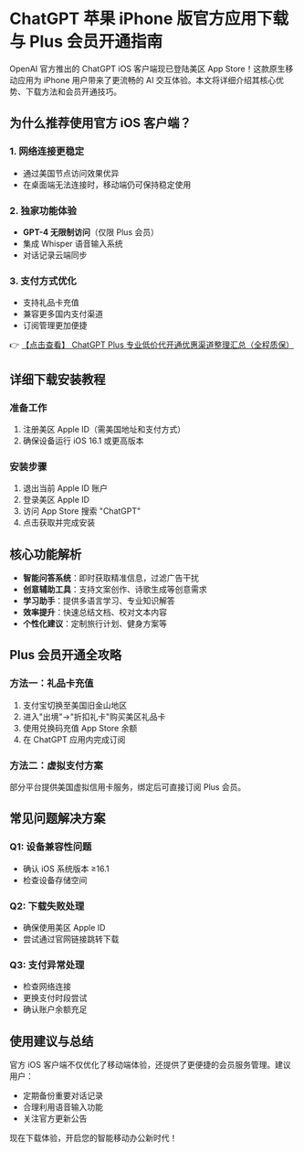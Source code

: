 # ChatGPT 苹果 iPhone 版官方应用下载与 Plus 会员开通指南

OpenAI 官方推出的 ChatGPT iOS 客户端现已登陆美区 App Store！这款原生移动应用为 iPhone 用户带来了更流畅的 AI 交互体验。本文将详细介绍其核心优势、下载方法和会员开通技巧。

## 为什么推荐使用官方 iOS 客户端？

### 1. 网络连接更稳定
- 通过美国节点访问效果优异
- 在桌面端无法连接时，移动端仍可保持稳定使用

### 2. 独家功能体验
- **GPT-4 无限制访问**（仅限 Plus 会员）
- 集成 Whisper 语音输入系统
- 对话记录云端同步

### 3. 支付方式优化
- 支持礼品卡充值
- 兼容更多国内支付渠道
- 订阅管理更加便捷

👉 [【点击查看】 ChatGPT Plus 专业低价代开通优惠渠道整理汇总（全程质保）](https://bit.ly/DaiKai)

## 详细下载安装教程

### 准备工作
1. 注册美区 Apple ID（需美国地址和支付方式）
2. 确保设备运行 iOS 16.1 或更高版本

### 安装步骤
1. 退出当前 Apple ID 账户
2. 登录美区 Apple ID
3. 访问 App Store 搜索 "ChatGPT"
4. 点击获取并完成安装

## 核心功能解析

- **智能问答系统**：即时获取精准信息，过滤广告干扰
- **创意辅助工具**：支持文案创作、诗歌生成等创意需求
- **学习助手**：提供多语言学习、专业知识解答
- **效率提升**：快速总结文档、校对文本内容
- **个性化建议**：定制旅行计划、健身方案等

## Plus 会员开通全攻略

### 方法一：礼品卡充值
1. 支付宝切换至美国旧金山地区
2. 进入"出境"→"折扣礼卡"购买美区礼品卡
3. 使用兑换码充值 App Store 余额
4. 在 ChatGPT 应用内完成订阅

### 方法二：虚拟支付方案
部分平台提供美国虚拟信用卡服务，绑定后可直接订阅 Plus 会员。

## 常见问题解决方案

### Q1: 设备兼容性问题
- 确认 iOS 系统版本 ≥16.1
- 检查设备存储空间

### Q2: 下载失败处理
- 确保使用美区 Apple ID
- 尝试通过官网链接跳转下载

### Q3: 支付异常处理
- 检查网络连接
- 更换支付时段尝试
- 确认账户余额充足

## 使用建议与总结

官方 iOS 客户端不仅优化了移动端体验，还提供了更便捷的会员服务管理。建议用户：
- 定期备份重要对话记录
- 合理利用语音输入功能
- 关注官方更新公告

现在下载体验，开启您的智能移动办公新时代！